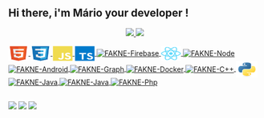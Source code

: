 ## Hi there, i'm Mário your developer !
<div align="center">
  <a href="https://github.com/FAKNE">
  <img height="180em" src="https://github-readme-stats.vercel.app/api?username=rafaballerini&show_icons=true&theme=gruvbox&include_all_commits=true&count_private=true"/>
  <img height="180em" src="https://github-readme-stats.vercel.app/api/top-langs/?username=rafaballerini&layout=compact&langs_count=7&theme=gruvbox"/>
</div>
 
<div style="display: inline_block"><br>
  <img align="center" alt="FAKNE-HTML" height="30" width="40" src="https://raw.githubusercontent.com/devicons/devicon/master/icons/html5/html5-original.svg">
  <img align="center" alt="FAKNE-CSS" height="30" width="40" src="https://raw.githubusercontent.com/devicons/devicon/master/icons/css3/css3-original.svg">
  <img align="center" alt="FAKNE-Js" height="30" width="40" src="https://raw.githubusercontent.com/devicons/devicon/master/icons/javascript/javascript-plain.svg">
  <img align="center" alt="FAKNE-Ts" height="30" width="40" src="https://raw.githubusercontent.com/devicons/devicon/master/icons/typescript/typescript-plain.svg">
  <img align="center" alt="FAKNE-Firebase" height="30" width="40" src="https://cdn.jsdelivr.net/gh/devicons/devicon/icons/firebase/firebase-plain.svg" />
  <img align="center" alt="FAKNE-React" height="30" width="40" src="https://raw.githubusercontent.com/devicons/devicon/master/icons/react/react-original.svg">
  <img  align="center" alt="FAKNE-Node" height="30" width="40" src="https://cdn.jsdelivr.net/gh/devicons/devicon/icons/nodejs/nodejs-original.svg" />
  <img align="center" alt="FAKNE-Android" height="33" width="43" src="https://cdn.jsdelivr.net/gh/devicons/devicon/icons/android/android-plain.svg" />
  <img align="center" alt="FAKNE-Graph" height="30" width="40" src="https://cdn.jsdelivr.net/gh/devicons/devicon/icons/graphql/graphql-plain.svg" />
  <img align="center" alt="FAKNE-Docker" height="43" width="53" src="https://cdn.jsdelivr.net/gh/devicons/devicon/icons/docker/docker-original.svg" />
  <img align="center" alt="FAKNE-C++" height="30" width="40" src="https://cdn.jsdelivr.net/gh/devicons/devicon/icons/cplusplus/cplusplus-original.svg" />
  <img align="center" alt="FAKNE-Python" height="33" width="43" src="https://raw.githubusercontent.com/devicons/devicon/master/icons/python/python-original.svg">
  <img align="center" alt="FAKNE-Java" height="32" width="42" src="https://cdn.jsdelivr.net/gh/devicons/devicon/icons/java/java-original.svg" />
  <img align="center" alt="FAKNE-Java" height="30" width="40" src="https://cdn.jsdelivr.net/gh/devicons/devicon/icons/spring/spring-original.svg" />
  <img align="center" alt="FAKNE-Php" height="45" width="55" src="https://cdn.jsdelivr.net/gh/devicons/devicon/icons/php/php-original.svg" />
</div>
  
  ##
  
<div> 
  <a href="https://www.linkedin.com/in/rafaella-ballerini-45875016a" target="_blank"><img src="https://img.shields.io/badge/-LinkedIn-%230077B5?style=for-the-badge&logo=linkedin&logoColor=white" target="_blank"></a> 
   <a href = "mailto:daltondionisio@gmail.com"><img src="https://img.shields.io/badge/-Gmail-%23333?style=for-the-badge&logo=gmail&logoColor=white" target="_blank"></a>
  <a href="https://instagram.com/f.a.k.n.e_mario" target="_blank"><img src="https://img.shields.io/badge/-Instagram-%23E4405F?style=for-the-badge&logo=instagram&logoColor=white" target="_blank"></a>
</div>
